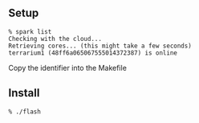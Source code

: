 ## Setup

    % spark list
    Checking with the cloud...
    Retrieving cores... (this might take a few seconds)
    terrarium1 (48ff6a065067555014372387) is online

Copy the identifier into the Makefile

## Install

    % ./flash
  
